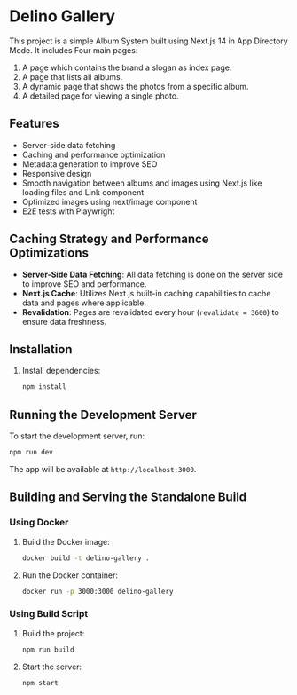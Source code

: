# Delino Gallery

This project is a simple Album System built using Next.js 14 in App Directory Mode. It includes Four main pages:

1. A page which contains the brand a slogan as index page.
2. A page that lists all albums.
3. A dynamic page that shows the photos from a specific album.
4. A detailed page for viewing a single photo.

## Features

- Server-side data fetching
- Caching and performance optimization
- Metadata generation to improve SEO
- Responsive design
- Smooth navigation between albums and images using Next.js like loading files and Link component
- Optimized images using next/image component
- E2E tests with Playwright

## Caching Strategy and Performance Optimizations

- **Server-Side Data Fetching**: All data fetching is done on the server side to improve SEO and performance.
- **Next.js Cache**: Utilizes Next.js built-in caching capabilities to cache data and pages where applicable.
- **Revalidation**: Pages are revalidated every hour (`revalidate = 3600`) to ensure data freshness.

## Installation

1. Install dependencies:
   ```sh
   npm install
   ```

## Running the Development Server

To start the development server, run:

```sh
npm run dev
```

The app will be available at `http://localhost:3000`.

## Building and Serving the Standalone Build

### Using Docker

1. Build the Docker image:

   ```sh
   docker build -t delino-gallery .
   ```

2. Run the Docker container:
   ```sh
   docker run -p 3000:3000 delino-gallery
   ```

### Using Build Script

1. Build the project:

   ```sh
   npm run build
   ```

2. Start the server:
   ```sh
   npm start
   ```
